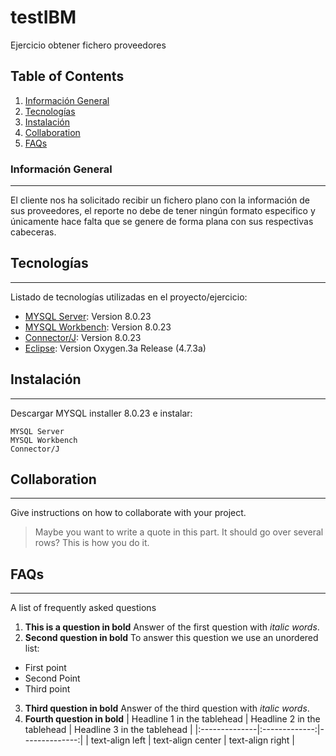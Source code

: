 # testIBM
Ejercicio obtener fichero proveedores

## Table of Contents
1. [Información General](#general-info)
2. [Tecnologías](#Tecnologías)
3. [Instalación](#Instalación)
4. [Collaboration](#collaboration)
5. [FAQs](#faqs)
### Información General
***
El cliente nos ha solicitado recibir un fichero plano con la información de sus proveedores, el reporte no debe de tener ningún formato especifico y únicamente hace falta que se genere de forma plana con sus respectivas cabeceras.

## Tecnologías
***
Listado de tecnologías utilizadas en el proyecto/ejercicio:
* [MYSQL Server](https://https://dev.mysql.com/doc/relnotes/mysql/8.0/en/news-8-0-23.html): Version 8.0.23 
* [MYSQL Workbench](https://dev.mysql.com/doc/workbench/en/): Version 8.0.23
* [Connector/J](https://dev.mysql.com/doc/connector-j/8.0/en/): Version 8.0.23
* [Eclipse](https://https://www.eclipse.org/downloads/packages/release/oxygen/3a): Version Oxygen.3a Release (4.7.3a)

## Instalación
***
Descargar MYSQL installer 8.0.23 e instalar:
```
MYSQL Server
MYSQL Workbench
Connector/J
```
## Collaboration
***
Give instructions on how to collaborate with your project.
> Maybe you want to write a quote in this part. 
> It should go over several rows?
> This is how you do it.
## FAQs
***
A list of frequently asked questions
1. **This is a question in bold**
Answer of the first question with _italic words_. 
2. __Second question in bold__ 
To answer this question we use an unordered list:
* First point
* Second Point
* Third point
3. **Third question in bold**
Answer of the third question with *italic words*.
4. **Fourth question in bold**
| Headline 1 in the tablehead | Headline 2 in the tablehead | Headline 3 in the tablehead |
|:--------------|:-------------:|--------------:|
| text-align left | text-align center | text-align right |
